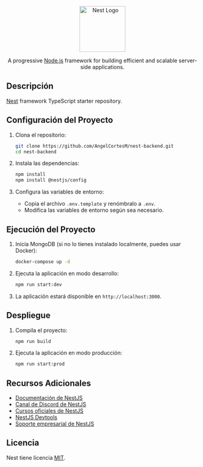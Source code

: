 <p align="center">
  <a href="http://nestjs.com/" target="blank"><img src="https://nestjs.com/img/logo-small.svg" width="120" alt="Nest Logo" /></a>
</p>

<p align="center">A progressive <a href="http://nodejs.org" target="_blank">Node.js</a> framework for building efficient and scalable server-side applications.</p>

## Descripción

[Nest](https://github.com/nestjs/nest) framework TypeScript starter repository.

## Configuración del Proyecto

1. Clona el repositorio:
   ```bash
   git clone https://github.com/AngelCortesM/nest-backend.git
   cd nest-backend
   ```

2. Instala las dependencias:
   ```bash
   npm install
   npm install @nestjs/config
   ```

3. Configura las variables de entorno:
   - Copia el archivo `.env.template` y renómbralo a `.env`.
   - Modifica las variables de entorno según sea necesario.

## Ejecución del Proyecto

1. Inicia MongoDB (si no lo tienes instalado localmente, puedes usar Docker):
   ```bash
   docker-compose up -d
   ```

2. Ejecuta la aplicación en modo desarrollo:
   ```bash
   npm run start:dev
   ```

3. La aplicación estará disponible en `http://localhost:3000`.

## Despliegue

1. Compila el proyecto:
   ```bash
   npm run build
   ```

2. Ejecuta la aplicación en modo producción:
   ```bash
   npm run start:prod
   ```

## Recursos Adicionales

- [Documentación de NestJS](https://docs.nestjs.com)
- [Canal de Discord de NestJS](https://discord.gg/G7Qnnhy)
- [Cursos oficiales de NestJS](https://courses.nestjs.com)
- [NestJS Devtools](https://devtools.nestjs.com)
- [Soporte empresarial de NestJS](https://enterprise.nestjs.com)

## Licencia

Nest tiene licencia [MIT](https://github.com/nestjs/nest/blob/master/LICENSE).